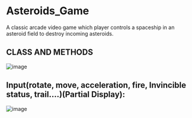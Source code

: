 # Asteroids_Game
 A classic arcade video game which player controls a spaceship in an asteroid field to destroy incoming asteroids.
## CLASS AND METHODS 
![image](https://github.com/xingyeahhh/Asteroids_Game/assets/123461462/82663200-a82f-4cb5-9646-fd4ce0c71e8d)

## Input(rotate, move, acceleration, fire, Invincible status, trail....)(Partial Display):
![image](https://github.com/xingyeahhh/Asteroids_Game/assets/123461462/9b1ff199-1b40-490d-90ad-a80065149393)


